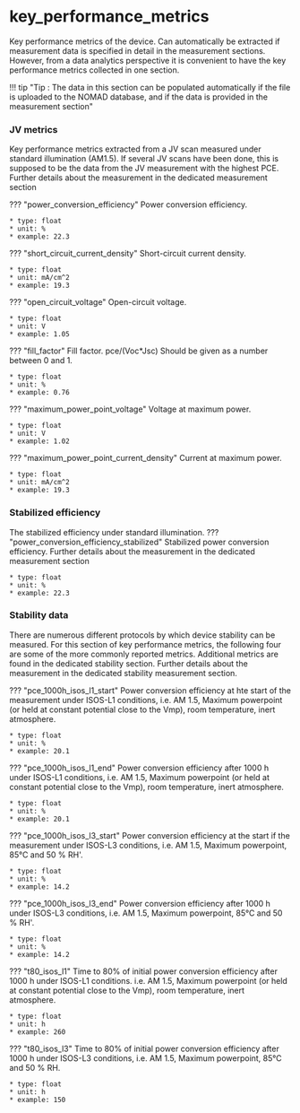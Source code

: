 # key_performance_metrics
Key performance metrics of the device. Can automatically be extracted if measurement data is specified in detail in the measurement sections. However, from a data analytics perspective it is convenient to have the key performance metrics collected in one section. 

!!! tip "Tip : The data in this section can be populated automatically if the file is uploaded to the NOMAD database, and if the data is provided in the measurement section"  


### JV metrics
Key performance metrics extracted from a JV scan measured under standard illumination (AM1.5). If several JV scans have been done, this is supposed to be the data from the JV measurement with the highest PCE.  
Further details about the measurement in the dedicated measurement section

??? "power_conversion_efficiency"
    Power conversion efficiency. 

    * type: float
    * unit: %
    * example: 22.3

??? "short_circuit_current_density"
    Short-circuit current density. 

    * type: float
    * unit: mA/cm^2
    * example: 19.3   

??? "open_circuit_voltage"
    Open-circuit voltage. 

    * type: float
    * unit: V
    * example: 1.05   

??? "fill_factor"
    Fill factor. pce/(Voc*Jsc) Should be given as a number between 0 and 1.

    * type: float
    * unit: %
    * example: 0.76    

??? "maximum_power_point_voltage"
    Voltage at maximum power. 

    * type: float
    * unit: V
    * example: 1.02       

??? "maximum_power_point_current_density"
    Current at maximum power. 

    * type: float
    * unit: mA/cm^2
    * example: 19.3 

### Stabilized efficiency
The stabilized efficiency under standard illumination. 
??? "power_conversion_efficiency_stabilized"
    Stabilized power conversion efficiency. Further details about the measurement in the dedicated measurement section

    * type: float
    * unit: %
    * example: 22.3

### Stability data
There are numerous different protocols by which device stability can be measured. For this section of key performance metrics, the following four are some of the more commonly reported metrics. Additional metrics are found in the dedicated stability section. Further details about the measurement in the dedicated stability measurement section.

??? "pce_1000h_isos_l1_start"
    Power conversion efficiency at hte start of the measurement under ISOS-L1 conditions, 
        i.e. AM 1.5, Maximum powerpoint (or held at constant potential close to the Vmp), 
        room temperature, inert atmosphere. 

    * type: float
    * unit: %
    * example: 20.1   

??? "pce_1000h_isos_l1_end"
    Power conversion efficiency after 1000 h under ISOS-L1 conditions, 
        i.e. AM 1.5, Maximum powerpoint (or held at constant potential close to the Vmp), 
        room temperature, inert atmosphere. 

    * type: float
    * unit: %
    * example: 20.1  

??? "pce_1000h_isos_l3_start"
    Power conversion efficiency at the start if the measurement under ISOS-L3 conditions, i.e. AM 1.5, Maximum powerpoint, 85°C and 50 % RH'. 

    * type: float
    * unit: %
    * example: 14.2  

??? "pce_1000h_isos_l3_end"
    Power conversion efficiency after 1000 h under ISOS-L3 conditions, i.e. AM 1.5, Maximum powerpoint, 85°C and 50 % RH'. 

    * type: float
    * unit: %
    * example: 14.2       


??? "t80_isos_l1"
    Time to 80% of initial power conversion efficiency after 1000 h under ISOS-L1 conditions.
    i.e. AM 1.5, Maximum powerpoint (or held at constant potential close to the Vmp), 
    room temperature, inert atmosphere. 

    * type: float
    * unit: h
    * example: 260       

??? "t80_isos_l3"
    Time to 80% of initial power conversion efficiency after 1000 h under ISOS-L3 conditions, i.e. AM 1.5, Maximum powerpoint, 85°C and 50 % RH. 

    * type: float
    * unit: h
    * example: 150   